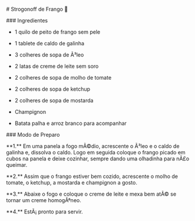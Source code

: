 ﻿\# Strogonoff de Frango :chicken:

\### Ingredientes

- 1 quilo de peito de frango sem pele

- 1 tablete de caldo de galinha

- 3 colheres de sopa de Ã³leo

- 2 latas de creme de leite sem soro

- 2 colheres de sopa de molho de tomate

- 2 colheres de sopa de ketchup

- 2 colheres de sopa de mostarda

- Champignon

- Batata palha e arroz branco para acompanhar

\### Modo de Preparo



\*\*1.\*\* Em uma panela a fogo mÃ©dio, acrescente o Ã³leo e o caldo de galinha e, dissolva o caldo. Logo em seguida coloque o frango picado em cubos na panela e deixe cozinhar, sempre dando uma olhadinha para nÃ£o queimar.

\*\*2.\*\* Assim que o frango estiver bem cozido, acrescente o molho de tomate, o ketchup, a mostarda e champignon a gosto.

\*\*3.\*\* Abaixe o fogo e coloque o creme de leite e mexa bem atÃ© se tornar um creme homogÃªneo.

\*\*4.\*\* EstÃ¡ pronto para servir.
